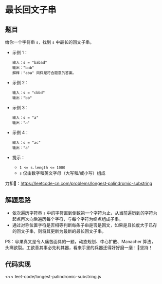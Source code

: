 # 最长回文子串

## 题目

给你一个字符串 `s`，找到 `s` 中最长的回文子串。

* 示例 1：

  ``` 
  输入：s = "babad"
  输出："bab"
  解释："aba" 同样是符合题意的答案。
  ```

* 示例 2：
  
  ``` 
  输入：s = "cbbd"
  输出："bb"
  ```

* 示例 3：
  
  ```
  输入：s = "a"
  输出："a"
  ```

* 示例 4：
  
  ```
  输入：s = "ac"
  输出："a"
  ```

* 提示：
  * `1 <= s.length <= 1000`
  * `s` 仅由数字和英文字母（大写和/或小写）组成

力扣🔗：<https://leetcode-cn.com/problems/longest-palindromic-substring>

## 解题思路

* 依次遍历字符串 `s` 中的字符直到倒数第一个字符为止，从当前遍历到的字符为起点再次向后遍历每个字符，与每个字符为终点组成子串。
* 通过对称位置字符是否相等判断每条子串是否是回文，如果是且长度大于已存的回文子串，则将其更新为最新的最长回文子串。

PS：😫果真又是令人痛苦面具的一题，动态规划、中心扩散、Manacher 算法，头痛欲裂。工欲善其事必先利其器，看来手里的兵器还得好好磨一磨！👿坚持！

## 代码实现

<<< leet-code/longest-palindromic-substring.js
